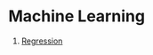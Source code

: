 # Machine Learning

1. [Regression]( https://github.com/masdimya/MachineLearningDimas/blob/master/Regression/Regression.ipynb )
